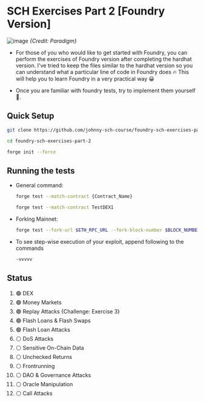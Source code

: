 # SCH Exercises Part 2 [Foundry Version]

![image](https://user-images.githubusercontent.com/91771249/227430056-d7971b2d-d707-49df-a10e-93c4118c76a6.png)
_{Credit: Paradigm}_

- For those of you who would like to get started with Foundry, you can perform the exercises of Foundry version after completing the hardhat version. I've tried to keep the files similar to the hardhat version so you can understand what a particular line of code in Foundry does 🔥 This will help you to learn Foundry in a very practical way 😀

- Once you are familiar with foundry tests, try to implement them yourself 💪.

## Quick Setup

```bash
git clone https://github.com/johnny-sch-course/foundry-sch-exercises-part-2

cd foundry-sch-exercises-part-2

forge init --force
```

## Running the tests

- General command:

  ```bash
  forge test --match-contract {Contract_Name}
  ```

  ```bash
  forge test --match-contract TestDEX1
  ```

- Forking Mainnet:

  ```bash
  forge test --fork-url $ETH_RPC_URL --fork-block-number $BLOCK_NUMBER --match-contract {Contract_Name}
  ```

- To see step-wise execution of your exploit, append following to the commands

  ```bash
  -vvvvv
  ```

## Status

1.  🟢 DEX
2.  🟢 Money Markets
3.  🟣 Replay Attacks {Challenge: Exercise 3}
4.  🟢 Flash Loans & Flash Swaps
5.  🟢 Flash Loan Attacks
6.  ⚪ DoS Attacks
7.  ⚪ Sensitive On-Chain Data
8.  ⚪ Unchecked Returns
9.  ⚪ Frontrunning
10. ⚪ DAO & Governance Attacks
11. ⚪ Oracle Manipulation
12. ⚪ Call Attacks
